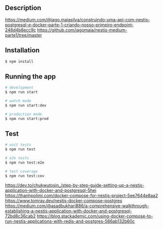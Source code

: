 ## Description
https://medium.com/@iago.maiasilva/construindo-uma-api-com-nestjs-postgresql-e-docker-parte-1-criando-nosso-primeiro-endpoint-248d4b8ecc9c
https://github.com/iagomaia/nestjs-medium-parte1/tree/master

## Installation

```bash
$ npm install
```

## Running the app

```bash
# development
$ npm run start

# watch mode
$ npm run start:dev

# production mode
$ npm run start:prod
```

## Test

```bash
# unit tests
$ npm run test

# e2e tests
$ npm run test:e2e

# test coverage
$ npm run test:cov
```

https://dev.to/chukwutosin_/step-by-step-guide-setting-up-a-nestjs-application-with-docker-and-postgresql-5hei
https://thanhpolimi.com/docker-compose-for-nestjs-project-5ee7644e8aa2
https://www.tomray.dev/nestjs-docker-compose-postgres
https://medium.com/@asadbukhari886/a-comprehensive-walkthrough-establishing-a-nestjs-application-with-docker-and-postgresql-72bd8c36cab2
https://blog.stackademic.com/using-docker-compose-to-run-nestjs-applications-with-redis-and-postgres-586ab132b60c
